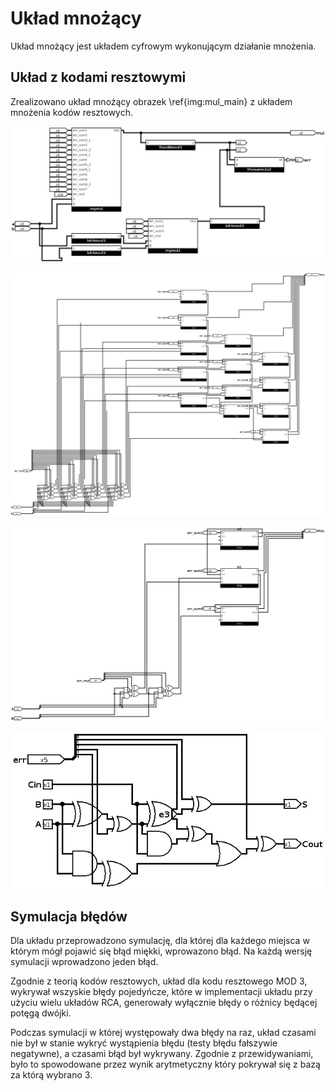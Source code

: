 # Układ mnożący

Układ mnożący jest układem cyfrowym wykonującym działanie mnożenia.

## Układ z kodami resztowymi

Zrealizowano układ mnożący obrazek \ref{img:mul_main} z układem mnożenia kodów resztowych.

![Układ mnożący zabezpieczony kodami resztowymi, używa \ref{img:mul_mul4}, \ref{img:mul_mul2}](assets/mul_main.png)

![Układ 4 bitowy wykonujący mnożenie, z możliwością wprowadzania błędów \label{img:mul_mul4}, używa \ref{img:mul_rca}](assets/mul_mul4.png)

![Układ 2 bitowy wykonujący mnożenie, z możliwością wprowadzania błędów\label{img:mul_mul2}, używa \ref{img:mul_rca}](assets/mul_mul2.png)

![Układ RCA, z możliwością wprowadzania błędów\label{img:mul_rca}](assets/mul_rca.png)

## Symulacja błędów

Dla układu przeprowadzono symulację, dla której dla każdego miejsca 
w którym mógł pojawić się błąd miękki, wprowazono błąd. Na każdą wersję
symulacji wprowadzono jeden błąd.

Zgodnie z teorią kodów resztowych, układ dla kodu resztowego MOD 3, wykrywał
wszyskie błędy pojedyńcze, które w implementacji układu przy użyciu wielu układów
RCA, generowały wyłącznie błędy o różnicy będącej potęgą dwójki.

Podczas symulacji w której występowały dwa błędy na raz, układ czasami nie był
w stanie wykryć wystąpienia błędu (testy błędu fałszywie negatywne), a czasami błąd 
był wykrywany. Zgodnie z przewidywaniami, było to spowodowane przez wynik arytmetyczny
który pokrywał się z bazą za którą wybrano 3.
